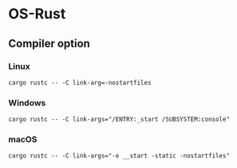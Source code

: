 # OS-Rust

## Compiler option

### Linux

```shell
cargo rustc -- -C link-arg=-nostartfiles
```

### Windows

```shell
cargo rustc -- -C link-args="/ENTRY:_start /SUBSYSTEM:console"
```

### macOS

```shell
cargo rustc -- -C link-args="-e __start -static -nostartfiles"
```